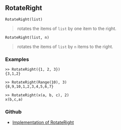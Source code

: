 ## RotateRight

```
RotateRight(list)
```

> rotates the items of `list` by one item to the right.
 
```
RotateRight(list, n)
```

> rotates the items of `list` by `n` items to the right.

### Examples

```
>> RotateRight({1, 2, 3})
{3,1,2}

>> RotateRight(Range(10), 3)
{8,9,10,1,2,3,4,5,6,7}

>> RotateRight(x(a, b, c), 2)
x(b,c,a)
```

### Github

* [Implementation of RotateRight](https://github.com/axkr/symja_android_library/blob/master/symja_android_library/matheclipse-core/src/main/java/org/matheclipse/core/builtin/ListFunctions.java#L6454) 
